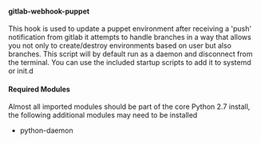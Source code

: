 #### gitlab-webhook-puppet
This hook is used to update a puppet environment after receiving a 'push' notification from gitlab
it attempts to handle branches in a way that allows you not only to create/destroy environments
based on user but also branches. This script will by default run as a daemon and disconnect from 
the terminal. You can use the included startup scripts to add it to systemd or init.d

#### Required Modules
Almost all imported modules should be part of the core Python 2.7 install, the following additional modules
may need to be installed

 * python-daemon


